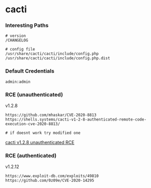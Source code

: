 # cacti

### Interesting Paths

```
# version
/CHANGELOG

# config file
/usr/share/cacti/cacti/include/config.php
/usr/share/cacti/cacti/include/config.php.dist
```

### Default Credentials

```
admin:admin
```

### RCE (unauthenticated)

v1.2.8

```
https://github.com/mhaskar/CVE-2020-8813
https://shells.systems/cacti-v1-2-8-authenticated-remote-code-execution-cve-2020-8813/

# if doesnt work try modified one
```

[cacti v1.2.8 unauthenticated RCE](https://github.com/iamkashz/ctf-scripts/blob/main/cacti-unauth-rce-v1.2.8.py)

### RCE (authenticated)

v1.2.12

```
https://www.exploit-db.com/exploits/49810
https://github.com/0z09e/CVE-2020-14295
```
